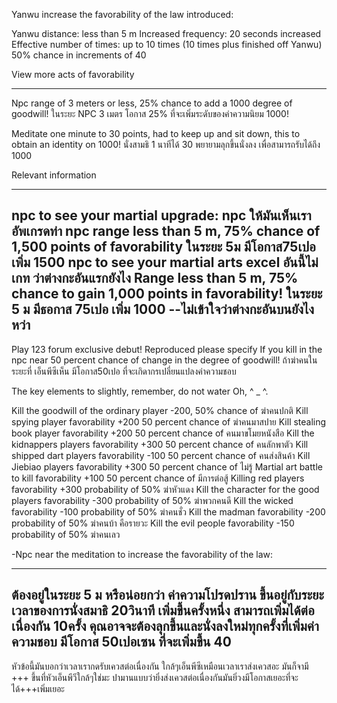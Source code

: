 Yanwu increase the favorability of the law introduced:

Yanwu distance: less than 5 m
Increased frequency: 20 seconds increased
Effective number of times: up to 10 times (10 times plus finished off Yanwu)
50% chance in increments of 40

View more acts of favorability


-----------------------------------------------------------------------------------------------------

Npc range of 3 meters or less, 25% chance to add a 1000 degree of goodwill!
ในระยะ NPC 3 เมตร โอกาส 25% ที่จะเพิ่มระดับของค่าความนิยม 1000!

Meditate one minute to 30 points, had to keep up and sit down, this to obtain an identity on 1000!
นั่งสามธิ 1 นาทีได้ 30 พยายามลุกขึ้นนั่งลง เพื่อสามารถรับได้ถึง 1000

Relevant information

-----------------------------------------------------------------------------------------------------

npc to see your martial upgrade: npc ให้มันเห็นเราอัพเกรดท่า
npc range less than 5 m, 75% chance of 1,500 points of favorability
ในระยะ 5ม  มีโอกาส75เปอ เพิ่ม 1500
npc to see your martial arts excel อันนี้ไม่เกท ว่าต่างกะอันแรกยังไง
Range less than 5 m, 75% chance to gain 1,000 points in favorability!
ในระยะ 5 ม มีธอกาส 75เปอ เพิ่ม 1000 --ไม่เข้าใจว่าต่างกะอันบนยังไงหว่า
-----------------------------------------------------------------------------------------------------

Play 123 forum exclusive debut! Reproduced please specify
If you kill in the npc near 50 percent chance of change in the degree of goodwill!
ถ้าฆ่าคนในระยะที่ เอ็นพีซีเห็น มีโอกาส50เปอ ที่จะเกิดากรเปลี่ยนแปลงค่าความชอบ

The key elements to slightly, remember, do not water Oh, ^ _ ^.


Kill the goodwill of the ordinary player -200, 50% chance of ฆ่าคนปกติ
Kill spying player favorability +200 50 percent chance of ฆ่าคนมาสปาย
Kill stealing book player favorability +200 50 percent chance of คนมาขโมยหนังสือ
Kill the kidnappers players favorability +300 50 percent chance of คนลักพาตัว
Kill shipped dart players favorability -100 50 percent chance of คนส่งสินค้า
Kill Jiebiao players favorability +300 50 percent chance of ไม่รู้
Martial art battle to kill favorability +100 50 percent chance of มีการต่อสู้
Killing red players favorability +300 probability of 50% ฆ่าหัวแดง
Kill the character for the good players favorability -300 probability of 50% ฆ่าพวกคนดี
Kill the wicked favorability -100 probability of 50% ฆ่าคนชั่ว
Kill the madman favorability -200 probability of 50% ฆ่าคนบ้า คือรายวะ
Kill the evil people favorability -150 probability of 50% ฆ่าคนเลว

-Npc near the meditation to increase the favorability of the law:

----------------------------------------------------------------
ต้องอยู่ในระยะ 5 ม หรือน่อยกว่า
ค่าความโปรดปราน ขึ้นอยู่กับระยะเวลาของการนั่งสมาธิ 20วินาที เพิ่มขึ้นครั้งหนึ่ง
สามารถเพิ่มได้ต่อเนื่องกัน 10ครั้ง คุณอาจจะต้องลุกขึ้นและนั่งลงใหม่ทุกครั้งที่เพิ่มค่าความชอบ
มีโอกาส 50เปอเซน ที่จะเพิ่มขึ้น 40
--------------------------------------------------------

หัวข้อนี้มันบอกว่าเวลาเรากดรับเควสต่อเนื่องกัน ใกล้ๆเอ็นพีซีเหมือนเวลาเราส่งเควสอะ มันก็จามี +++ ขึ้นที่หัวเอ็นพีวีใกล้ๆใช่มะ ปามานแบบว่ายิ่งส่งเควสต่อเนื่องกันมันยิ่วงมีโอกาสเยอะที่จะได้+++เพิ่มเยอะ
